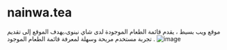 # nainwa.tea
موقع ويب بسيط ، يقدم قائمة الطعام الموجودة لدى شاي نينوى،يهدف الموقع إلى تقديم تجربة مستخدم مريحة وسهلة لمعرفة قائمة الطعام الموجود .
![image](https://github.com/lujain142/nainwa.tea/assets/129529915/633ebcbb-7426-45e2-a28c-8f9604c3353d)
